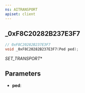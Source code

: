 ```yaml
---
ns: AITRANSPORT
apiset: client
---
```

## _0xF8C20282B237E3F7

```c
// 0xF8C20282B237E3F7
void _0xF8C20282B237E3F7(Ped ped);
```

_SET_TRANSPORT_*

## Parameters
* **ped**:



